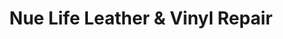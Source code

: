 ---
title: "Nue Life Leather & Vinyl Repair"
url: /port-st-lucie/nue-life-leather-und-vinyl-repair/
shop: Autowerkstatt
---